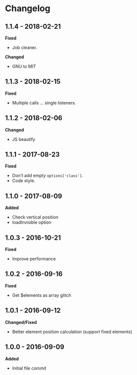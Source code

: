 # Changelog

## 1.1.4 - 2018-02-21
**Fixed**

* Job cleaner.

**Changed**

* GNU to MIT

## 1.1.3 - 2018-02-15
**Fixed**

* Multiple calls ... single listeners.

## 1.1.2 - 2018-02-06
**Changed**

* JS beautify

## 1.1.1 - 2017-08-23
**Fixed**

* Don't add empty ```options['class']```.
* Code style.

## 1.1.0 - 2017-08-09
**Added**

* Check vertical position
* loadInvisible option

## 1.0.3 - 2016-10-21
**Fixed**

* Improve performance

## 1.0.2 - 2016-09-16
**Fixed**

* Get $elements as array glitch

## 1.0.1 - 2016-09-12
**Changed/Fixed**

* Better element position calculation (support fixed elements)

## 1.0.0 - 2016-09-09
**Added**

* Initial file commit
